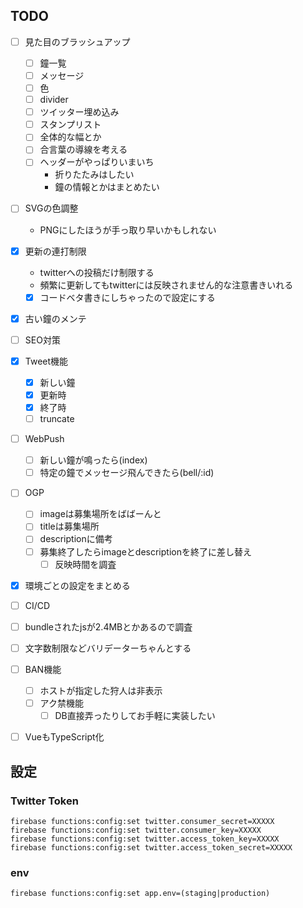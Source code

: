 ## TODO

- [ ] 見た目のブラッシュアップ
  - [ ] 鐘一覧
  - [ ] メッセージ
  - [ ] 色
  - [ ] divider
  - [ ] ツイッター埋め込み
  - [ ] スタンプリスト
  - [ ] 全体的な幅とか
  - [ ] 合言葉の導線を考える
  - [ ] ヘッダーがやっぱりいまいち
    - 折りたたみはしたい
    - 鐘の情報とかはまとめたい
- [ ] SVGの色調整
  - PNGにしたほうが手っ取り早いかもしれない
- [x] 更新の連打制限
  - twitterへの投稿だけ制限する
  - 頻繁に更新してもtwitterには反映されません的な注意書きいれる
  - [x] コードベタ書きにしちゃったので設定にする
- [x] 古い鐘のメンテ
- [ ] SEO対策
- [x] Tweet機能
  - [x] 新しい鐘
  - [x] 更新時
  - [x] 終了時
  - [ ] truncate
- [ ] WebPush
  - [ ] 新しい鐘が鳴ったら(index)
  - [ ] 特定の鐘でメッセージ飛んできたら(bell/:id)
- [ ] OGP
  - [ ] imageは募集場所をばばーんと
  - [ ] titleは募集場所
  - [ ] descriptionに備考
  - [ ] 募集終了したらimageとdescriptionを終了に差し替え
    - [ ] 反映時間を調査
- [x] 環境ごとの設定をまとめる
- [ ] CI/CD
- [ ] bundleされたjsが2.4MBとかあるので調査
- [ ] 文字数制限などバリデーターちゃんとする
- [ ] BAN機能
  - [ ] ホストが指定した狩人は非表示
  - [ ] アク禁機能
    - [ ] DB直接弄ったりしてお手軽に実装したい
- [ ] VueもTypeScript化


## 設定

### Twitter Token
```
firebase functions:config:set twitter.consumer_secret=XXXXX
firebase functions:config:set twitter.consumer_key=XXXXX
firebase functions:config:set twitter.access_token_key=XXXXX
firebase functions:config:set twitter.access_token_secret=XXXXX
```

### env
```
firebase functions:config:set app.env=(staging|production)
```
